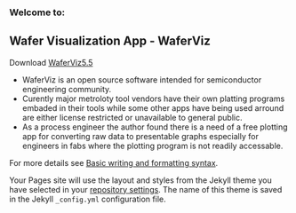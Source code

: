 ### Welcome to:
## Wafer Visualization App - WaferViz

Download [WaferViz5.5](https://github.com/lihou0427/hot-ice/blob/main/WaferViz_5.5.exe)


- WaferViz is an open source software intended for semiconductor engineering community.
- Curently major metroloty tool vendors have their own platting programs embaded in their tools while some other apps have being used arround are either license restricted or unavailable to general public.
- As a process engineer the author found there is a need of a free plotting app for converting raw data to presentable graphs especially for engineers in fabs where the plotting program is not readily accessable. 




For more details see [Basic writing and formatting syntax](https://docs.github.com/en/github/writing-on-github/getting-started-with-writing-and-formatting-on-github/basic-writing-and-formatting-syntax).



Your Pages site will use the layout and styles from the Jekyll theme you have selected in your [repository settings](https://github.com/lihou0427/hot-ice/settings/pages). The name of this theme is saved in the Jekyll `_config.yml` configuration file.








